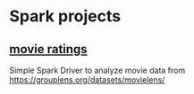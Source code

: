 # Spark projects

## [movie ratings](https://github.com/shehaaz/spark-projects/tree/master/movie-ratings)
Simple Spark Driver to analyze movie data from 
https://grouplens.org/datasets/movielens/

